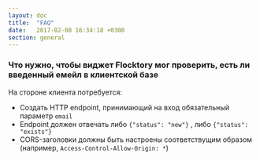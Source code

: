 ```yaml
---
layout: doc
title:  "FAQ"
date:   2017-02-08 16:34:18 +0300
section: general
---
```

### Что нужно, чтобы виджет Flocktory мог проверить, есть ли введенный емейл в клиентской базе
На стороне клиента потребуется:

* Создать HTTP endpoint, принимающий на вход обязательный параметр `email`
* Endpoint должен отвечать либо `{"status": "new"}` , либо `{"status": "exists"}`
* CORS-заголовки должны быть настроены соответствущим образом (например, `Access-Control-Allow-Origin: *`)
